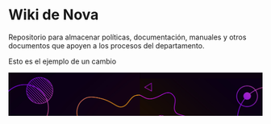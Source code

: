 # Wiki de Nova
Repositorio para almacenar políticas, documentación, manuales y otros documentos que apoyen a los procesos del departamento.

Esto es el ejemplo de un cambio

![](https://raw.githubusercontent.com/novaDepto/Nova/master/Desarrollo%20de%20departamento/Marketing%20y%20comunicaci%C3%B3n/Imagen%20Corporativa/Im%C3%A1genes/NOVA_footer.jpg)
